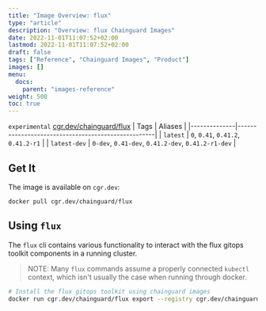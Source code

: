 ```yaml
---
title: "Image Overview: flux"
type: "article"
description: "Overview: flux Chainguard Images"
date: 2022-11-01T11:07:52+02:00
lastmod: 2022-11-01T11:07:52+02:00
draft: false
tags: ["Reference", "Chainguard Images", "Product"]
images: []
menu:
  docs:
    parent: "images-reference"
weight: 500
toc: true
---
```


`experimental` [cgr.dev/chainguard/flux](https://github.com/chainguard-images/images/tree/main/images/flux)
| Tags         | Aliases                                            |
|--------------|----------------------------------------------------|
| `latest`     | `0`, `0.41`, `0.41.2`, `0.41.2-r1`                 |
| `latest-dev` | `0-dev`, `0.41-dev`, `0.41.2-dev`, `0.41.2-r1-dev` |



## Get It

The image is available on `cgr.dev`:

```
docker pull cgr.dev/chainguard/flux
```

## Using `flux`

The `flux` cli contains various functionality to interact with the flux gitops toolkit components in a running cluster.

> NOTE: Many `flux` commands assume a properly connected `kubectl` context, which isn't usually the case when running through docker.

```bash
# Install the flux gitops toolkit using chainguard images
docker run cgr.dev/chainguard/flux export --registry cgr.dev/chainguard | kubectl apply -f -
```

